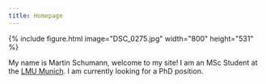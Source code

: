 ```yaml
---
title: Homepage
---
```

{% include figure.html image="DSC_0275.jpg" width="800" height="531" %}

My name is Martin Schumann, welcome to my site! I am an MSc Student at the [LMU Munich](https://www.lmu.de/en/). I am currently looking for a PhD position.

